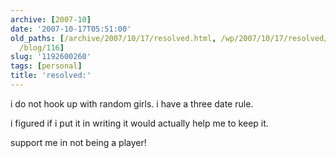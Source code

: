 ```yaml
---
archive: [2007-10]
date: '2007-10-17T05:51:00'
old_paths: [/archive/2007/10/17/resolved.html, /wp/2007/10/17/resolved/, /2007/10/17/resolved/,
  /blog/116]
slug: '1192600260'
tags: [personal]
title: 'resolved:'
---
```


i do not hook up with random girls. i have a three date rule.

i figured if i put it in writing it would actually help me to keep it.

support me in not being a player!

